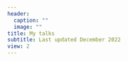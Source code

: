 ```yaml
---
header: 
  caption: ""
  image: ""
title: My talks
subtitle: Last updated December 2022
view: 2
---
```

